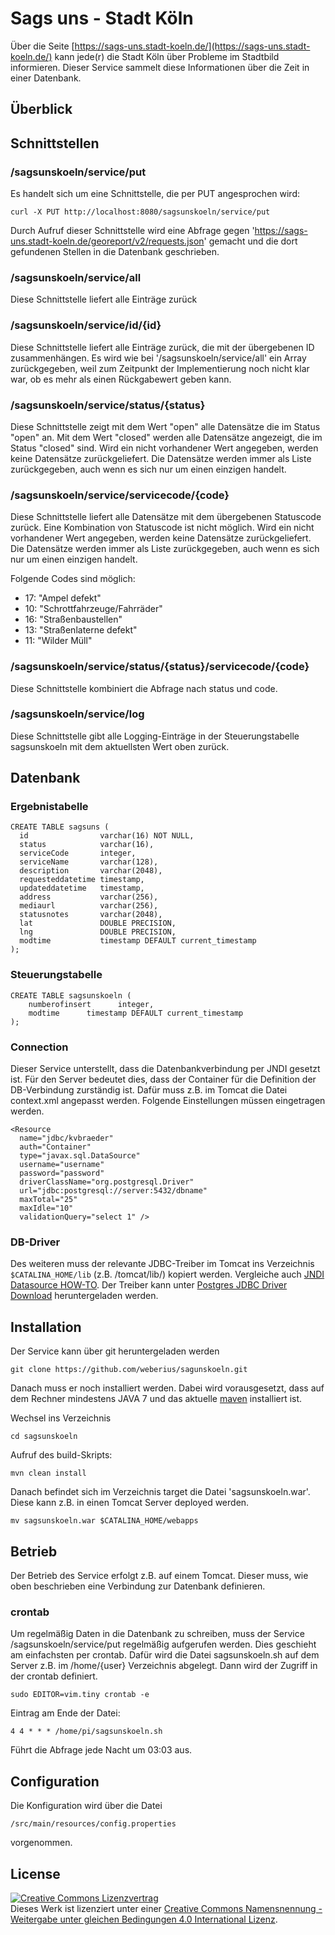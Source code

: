 # Sags uns - Stadt Köln

Über die Seite [https://sags-uns.stadt-koeln.de/](https://sags-uns.stadt-koeln.de/) kann jede(r) die Stadt Köln über Probleme im Stadtbild informieren. Dieser Service sammelt diese Informationen über die Zeit in einer Datenbank.

## Überblick

## Schnittstellen

### /sagsunskoeln/service/put

Es handelt sich um eine Schnittstelle, die per PUT angesprochen wird:

    curl -X PUT http://localhost:8080/sagsunskoeln/service/put 
    
Durch Aufruf dieser Schnittstelle wird eine Abfrage gegen 'https://sags-uns.stadt-koeln.de/georeport/v2/requests.json' gemacht und die dort gefundenen Stellen in die Datenbank geschrieben.

### /sagsunskoeln/service/all

Diese Schnittstelle liefert alle Einträge zurück

### /sagsunskoeln/service/id/{id}

Diese Schnittstelle liefert alle Einträge zurück, die mit der übergebenen ID zusammenhängen. Es wird wie bei '/sagsunskoeln/service/all' ein Array zurückgegeben, weil zum Zeitpunkt der Implementierung noch nicht klar war, ob es mehr als einen Rückgabewert geben kann.

### /sagsunskoeln/service/status/{status} 

Diese Schnittstelle zeigt mit dem Wert "open" alle Datensätze die im Status "open" an. Mit dem Wert "closed" werden alle Datensätze angezeigt, die im Status "closed" sind. Wird ein nicht vorhandener Wert angegeben, werden keine Datensätze zurückgeliefert. Die Datensätze werden immer als Liste zurückgegeben, auch wenn es sich nur um einen einzigen handelt.

### /sagsunskoeln/service/servicecode/{code}

Diese Schnittstelle liefert alle Datensätze mit dem übergebenen Statuscode zurück. Eine Kombination von Statuscode ist nicht möglich. Wird ein nicht vorhandener Wert angegeben, werden keine Datensätze zurückgeliefert. Die Datensätze werden immer als Liste zurückgegeben, auch wenn es sich nur um einen einzigen handelt.

Folgende Codes sind möglich:
- 17: "Ampel defekt"
- 10: "Schrottfahrzeuge/Fahrräder"
- 16: "Straßenbaustellen"
- 13: "Straßenlaterne defekt"
- 11: "Wilder Müll"

### /sagsunskoeln/service/status/{status}/servicecode/{code}

Diese Schnittstelle kombiniert die Abfrage nach status und code.

### /sagsunskoeln/service/log

Diese Schnittstelle gibt alle Logging-Einträge in der Steuerungstabelle sagsunskoeln mit dem aktuellsten Wert oben zurück.

## Datenbank

### Ergebnistabelle

    CREATE TABLE sagsuns (
      id                varchar(16) NOT NULL,
      status            varchar(16),
      serviceCode       integer,
      serviceName       varchar(128),
      description       varchar(2048),
      requesteddatetime timestamp,
      updateddatetime   timestamp,
      address           varchar(256),
      mediaurl          varchar(256),
      statusnotes       varchar(2048),
      lat               DOUBLE PRECISION,
      lng               DOUBLE PRECISION,
      modtime           timestamp DEFAULT current_timestamp
    );


### Steuerungstabelle

	CREATE TABLE sagsunskoeln (
	    numberofinsert      integer,
	    modtime      timestamp DEFAULT current_timestamp
	);

### Connection

Dieser Service unterstellt, dass die Datenbankverbindung per JNDI gesetzt ist. Für den Server bedeutet dies, dass der Container für die Definition der DB-Verbindung zurständig ist. Dafür muss z.B. im Tomcat die Datei context.xml angepasst werden. Folgende Einstellungen müssen eingetragen werden.

    <Resource 
      name="jdbc/kvbraeder" 
      auth="Container" 
      type="javax.sql.DataSource"
      username="username"
      password="password"
      driverClassName="org.postgresql.Driver"
      url="jdbc:postgresql://server:5432/dbname" 
      maxTotal="25" 
      maxIdle="10"
      validationQuery="select 1" />

### DB-Driver

Des weiteren muss der relevante JDBC-Treiber im Tomcat ins Verzeichnis `$CATALINA_HOME/lib` (z.B. /tomcat/lib/) kopiert werden. Vergleiche auch [JNDI Datasource HOW-TO](https://tomcat.apache.org/tomcat-7.0-doc/jndi-datasource-examples-howto.html). Der Treiber kann unter [Postgres JDBC Driver Download](https://jdbc.postgresql.org/download.html) heruntergeladen werden.  

## Installation

Der Service kann über git heruntergeladen werden

    git clone https://github.com/weberius/sagunskoeln.git
    
Danach muss er noch installiert werden. Dabei wird vorausgesetzt, dass auf dem Rechner mindestens JAVA 7 und das aktuelle [maven](https://maven.apache.org/) installiert ist. 

Wechsel ins Verzeichnis

    cd sagsunskoeln

Aufruf des build-Skripts:

    mvn clean install
    
Danach befindet sich im Verzeichnis target die Datei 'sagsunskoeln.war'. Diese kann z.B. in einen Tomcat Server deployed werden.

    mv sagsunskoeln.war $CATALINA_HOME/webapps

## Betrieb

Der Betrieb des Service erfolgt z.B. auf einem Tomcat. Dieser muss, wie oben beschrieben eine Verbindung zur Datenbank definieren.

### crontab

Um regelmäßig Daten in die Datenbank zu schreiben, muss der Service /sagsunskoeln/service/put regelmäßig aufgerufen werden. Dies geschieht am einfachsten per crontab. Dafür wird die Datei sagsunskoeln.sh auf dem Server z.B. im /home/{user} Verzeichnis abgelegt. Dann wird der Zugriff in der crontab definiert.

    sudo EDITOR=vim.tiny crontab -e

Eintrag am Ende der Datei:

    4 4 * * * /home/pi/sagsunskoeln.sh
    
Führt die Abfrage jede Nacht um 03:03 aus.

## Configuration

Die Konfiguration wird über die Datei

    /src/main/resources/config.properties

vorgenommen.

## License

<a rel="license" href="http://creativecommons.org/licenses/by-sa/4.0/"><img alt="Creative Commons Lizenzvertrag" style="border-width:0" src="https://i.creativecommons.org/l/by-sa/4.0/88x31.png" /></a><br />Dieses Werk ist lizenziert unter einer <a rel="license" href="http://creativecommons.org/licenses/by-sa/4.0/">Creative Commons Namensnennung - Weitergabe unter gleichen Bedingungen 4.0 International Lizenz</a>.
